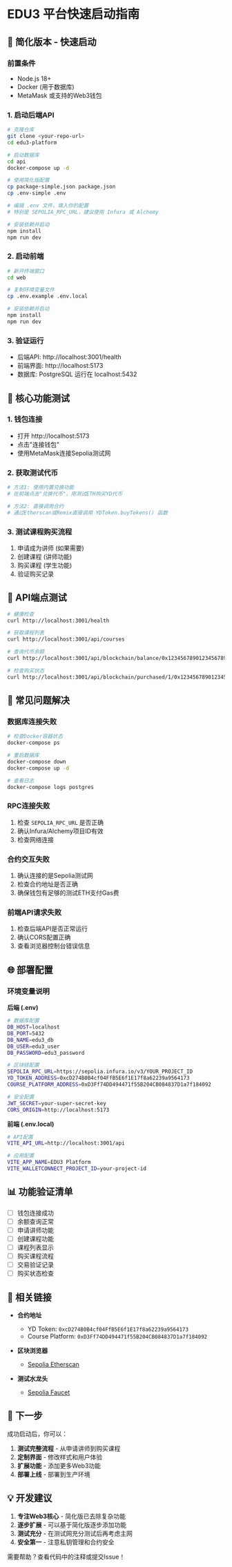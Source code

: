 # EDU3 平台快速启动指南

## 🚀 简化版本 - 快速启动

### 前置条件
- Node.js 18+
- Docker (用于数据库)
- MetaMask 或支持的Web3钱包

### 1. 启动后端API

```bash
# 克隆仓库
git clone <your-repo-url>
cd edu3-platform

# 启动数据库
cd api
docker-compose up -d

# 使用简化版配置
cp package-simple.json package.json
cp .env-simple .env

# 编辑 .env 文件，填入你的配置
# 特别是 SEPOLIA_RPC_URL，建议使用 Infura 或 Alchemy

# 安装依赖并启动
npm install
npm run dev
```

### 2. 启动前端

```bash
# 新开终端窗口
cd web

# 复制环境变量文件
cp .env.example .env.local

# 安装依赖并启动
npm install
npm run dev
```

### 3. 验证运行

- 后端API: http://localhost:3001/health
- 前端界面: http://localhost:5173
- 数据库: PostgreSQL 运行在 localhost:5432

## 🎯 核心功能测试

### 1. 钱包连接
- 打开 http://localhost:5173
- 点击"连接钱包"
- 使用MetaMask连接Sepolia测试网

### 2. 获取测试代币
```bash
# 方法1: 使用内置兑换功能
# 在前端点击"兑换代币"，用测试ETH购买YD代币

# 方法2: 直接调用合约
# 通过Etherscan或Remix直接调用 YDToken.buyTokens() 函数
```

### 3. 测试课程购买流程
1. 申请成为讲师 (如果需要)
2. 创建课程 (讲师功能)
3. 购买课程 (学生功能)
4. 验证购买记录

## 📡 API端点测试

```bash
# 健康检查
curl http://localhost:3001/health

# 获取课程列表
curl http://localhost:3001/api/courses

# 查询代币余额
curl http://localhost:3001/api/blockchain/balance/0x1234567890123456789012345678901234567890

# 检查购买状态
curl http://localhost:3001/api/blockchain/purchased/1/0x1234567890123456789012345678901234567890
```

## 🔧 常见问题解决

### 数据库连接失败
```bash
# 检查Docker容器状态
docker-compose ps

# 重启数据库
docker-compose down
docker-compose up -d

# 查看日志
docker-compose logs postgres
```

### RPC连接失败
1. 检查 `SEPOLIA_RPC_URL` 是否正确
2. 确认Infura/Alchemy项目ID有效
3. 检查网络连接

### 合约交互失败
1. 确认连接的是Sepolia测试网
2. 检查合约地址是否正确
3. 确保钱包有足够的测试ETH支付Gas费

### 前端API请求失败
1. 检查后端API是否正常运行
2. 确认CORS配置正确
3. 查看浏览器控制台错误信息

## 🌐 部署配置

### 环境变量说明

**后端 (.env)**
```bash
# 数据库配置
DB_HOST=localhost
DB_PORT=5432
DB_NAME=edu3_db
DB_USER=edu3_user
DB_PASSWORD=edu3_password

# 区块链配置
SEPOLIA_RPC_URL=https://sepolia.infura.io/v3/YOUR_PROJECT_ID
YD_TOKEN_ADDRESS=0xcD274B0B4cf04FfB5E6f1E17f8a62239a9564173
COURSE_PLATFORM_ADDRESS=0xD3Ff74DD494471f55B204CB084837D1a7f184092

# 安全配置
JWT_SECRET=your-super-secret-key
CORS_ORIGIN=http://localhost:5173
```

**前端 (.env.local)**
```bash
# API配置
VITE_API_URL=http://localhost:3001/api

# 应用配置
VITE_APP_NAME=EDU3 Platform
VITE_WALLETCONNECT_PROJECT_ID=your-project-id
```

## 📊 功能验证清单

- [ ] 钱包连接成功
- [ ] 余额查询正常
- [ ] 申请讲师功能
- [ ] 创建课程功能
- [ ] 课程列表显示
- [ ] 购买课程流程
- [ ] 交易验证记录
- [ ] 购买状态检查

## 🔗 相关链接

- **合约地址**
  - YD Token: `0xcD274B0B4cf04FfB5E6f1E17f8a62239a9564173`
  - Course Platform: `0xD3Ff74DD494471f55B204CB084837D1a7f184092`

- **区块浏览器**
  - [Sepolia Etherscan](https://sepolia.etherscan.io/)

- **测试水龙头**
  - [Sepolia Faucet](https://sepoliafaucet.com/)

## 🎉 下一步

成功启动后，你可以：

1. **测试完整流程** - 从申请讲师到购买课程
2. **定制界面** - 修改样式和用户体验
3. **扩展功能** - 添加更多Web3功能
4. **部署上线** - 部署到生产环境

## 💡 开发建议

1. **专注Web3核心** - 简化版已去除复杂功能
2. **逐步扩展** - 可以基于简化版逐步添加功能
3. **测试充分** - 在测试网充分测试后再考虑主网
4. **安全第一** - 注意私钥管理和合约安全

需要帮助？查看代码中的注释或提交Issue！
